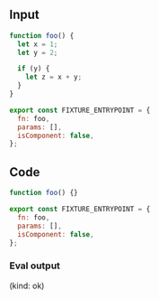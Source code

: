 
## Input

```javascript
function foo() {
  let x = 1;
  let y = 2;

  if (y) {
    let z = x + y;
  }
}

export const FIXTURE_ENTRYPOINT = {
  fn: foo,
  params: [],
  isComponent: false,
};

```

## Code

```javascript
function foo() {}

export const FIXTURE_ENTRYPOINT = {
  fn: foo,
  params: [],
  isComponent: false,
};

```
      
### Eval output
(kind: ok) 